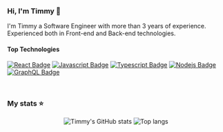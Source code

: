 ### Hi, I'm Timmy 👋

I'm Timmy a Software Engineer with more than 3 years of experience. Experienced both in Front-end and Back-end technologies.

#### Top Technologies

[![React Badge](https://img.shields.io/badge/-React-61DBFB?style=for-the-badge&labelColor=black&logo=react&logoColor=61DBFB)](#) [![Javascript Badge](https://img.shields.io/badge/-Javascript-F0DB4F?style=for-the-badge&labelColor=black&logo=javascript&logoColor=F0DB4F)](#) [![Typescript Badge](https://img.shields.io/badge/-Typescript-007acc?style=for-the-badge&labelColor=black&logo=typescript&logoColor=007acc)](#) [![Nodejs Badge](https://img.shields.io/badge/-Nodejs-3C873A?style=for-the-badge&labelColor=black&logo=node.js&logoColor=3C873A)](#) [![GraphQL Badge](https://img.shields.io/badge/-GraphQl-e535ab?style=for-the-badge&labelColor=black&logo=node.js&logoColor=e535ab)](#)

<br/>

### My stats ⭐

<div align="center">
<img alt="Timmy's GitHub stats" src="https://stats-readme.tcthinh.vn/api?username=TcThinh&show_icons=true&theme=transparent"/>
<img alt="Top langs" src="https://stats-readme.tcthinh.vn/api/top-langs/?username=TcThinh&layout=compact&&langs_count=10"/>
</div>




